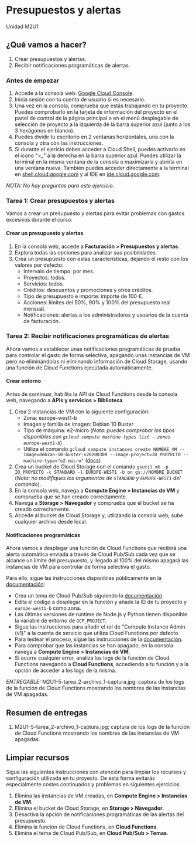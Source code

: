 # Presupuestos y alertas
Unidad M2U1

## ¿Qué vamos a hacer?
1. Crear presupuestos y alertas.
1. Recibir notificaciones programáticas de alertas.

### Antes de empezar
1. Accede a la consola web: [Google Cloud Console](https://console.cloud.google.com).
1. Inicia sesión con tu cuenta de usuario si es necesario.
1. Una vez en la consola, comprueba que estás trabajando en tu proyecto. Puedes comprobarlo en la tarjeta de información del proyecto en el panel de control de la página principal o en el menú desplegable de selección de proyecto a la izquierda de la barra superior azul (junto a los 3 hexágonos en blanco).
1. Puedes dividir tu escritorio en 2 ventanas horizontales, una con la consola y otra con las instrucciones.
1. Si durante el ejericio debes acceder a Cloud Shell, puedes activarlo en el icono ">_" a la derecha en la barra superior azul. Puedes utilizar la terminal en la misma ventana de la consola o maximizarla y abrirla en una ventana nueva. También puedes acceder directamente a la terminal en [shell.cloud.google.com](https://shell.cloud.google.com) y al IDE en [ide.cloud.google.com](https://ide.cloud.google.com/).

*NOTA: No hay preguntas para este ejercicio.*

### Tarea 1: Crear presupuestos y alertas
Vamos a crear un presupuesto y alertas para evitar problemas con gastos excesivos durante el curso.

#### Crear un presupuesto y alertas
1. En la consola web, accede a **Facturación > Presupuestos y alertas**.
1. Explora todas las opciones para analizar sus posibilidades.
1. Crea un presupuesto con estas características, dejando el resto con los valores por defecto:
    - Intervalo de tiempo: por mes.
    - Proyectos: todos.
    - Servicios: todos.
    - Créditos: descuentos y promociones y otros créditos.
    - Tipo de presupuesto e importe: importe de 100 €.
    - Acciones: límites del 50%, 90% y 100% del presupuesto real mensual.
    - Notificaciones: alertas a los administradores y usuarios de la cuenta de facturación.

### Tarea 2: Recibir notificaciones programáticas de alertas
Ahora vamos a establecer unas notificaciones programáticas de prueba para controlar el gasto de forma selectiva, apagando unas instancias de VM pero no eliminándolas ni eliminando información de Cloud Storage, usando una función de Cloud Functions ejecutada automáticamente.

#### Crear entorno
Antes de continuar, habilita la API de Cloud Functions desde la consola web, navegando a **APIs y servicios > Biblioteca**.

1. Crea 2 instancias de VM con la siguiente configuración:
    - Zona: europe-west1-b
    - Imagen y familia de imagen: Debian 10 Buster
    - Tipo de máquina: e2-micro (*Nota: puedes comprobar los tipos disponibles con `gcloud compute machine-types list --zones europe-west1-b`*)
    - Utiliza el comando `gcloud compute instances create NOMBRE_VM --image=debian-10-buster-v20200309 --image-project=ID_PROYECTO --machine-type="e2-micro"` ([docs](https://cloud.google.com/compute/docs/instances/create-start-instance#publicimage))
1. Crea un bucket de Cloud Storage con el comando `gsutil mb -p ID_PROYECTO -c STANDARD -l EUROPE-WEST1 -b on gs://NOMBRE_BUCKET` (*Nota: no modifiques los argumentos de `STANDARD` y `EUROPE-WEST1` del comando*).
1. En la consola web, navega a **Compute Engine > Instancias de VM** y comprueba que se han creado correctamente.
1. Navega a **Storage > Navegador** y comprueba que el bucket se ha creado correctamente.
1. Accede al bucket de Cloud Storage y, utilizando la consola web, sube cualquier archivo desde local.

#### Notificaciones programáticas
Ahora vamos a desplegar una función de Cloud Functions que recibirá una alerta automática enviada a través de Cloud Pub/Sub cada vez que se alcance un límite del presupuesto, y llegado al 100% del mismo apagará las instancias de VM para controlar de forma selectiva el gasto.

Para ello, sigue las instrucciones disponibles públicamente en la [documentación](https://cloud.google.com/billing/docs/how-to/notify#selectively_control_usage):
- Crea un tema de Cloud Pub/Sub siguiendo la [documentación](https://cloud.google.com/billing/docs/how-to/budgets-programmatic-notifications#manage-notifications).
- Edita el código a desplegar en la función y añade la ID de tu proyecto y `europe-west1-b` como zona.
- Las últimas versiones de runtime de Node.js y Python tienen disponible la variable de entorno de `GCP_PROJECT`.
- Sigue las instrucciones para añadir el rol de "Compute Instance Admin (v1)" a la cuenta de servicio que utiliza Cloud Functions por defecto.
- Para testear el proceso, sigue las instrucciones de la [documentación](https://cloud.google.com/billing/docs/how-to/notify#test-your-cloud-function).
- Para comprobar que las instancias se han apagado, en la consola navega a **Compute Engine > Instancias de VM**.
- Si ocurre cualquier error, analiza los logs de la función de Cloud Functions navegando a **Cloud Functions**, accediendo a tu función y a la opción de acceder a los logs de la misma.

*ENTREGABLE:* M2U1-5-tarea_2-archivo_1-captura.jpg: captura de los logs de la función de Cloud Functions mostrando los nombres de las instancias de VM apagadas.

## Resumen de entregas
1. M2U1-5-tarea_2-archivo_1-captura.jpg: captura de los logs de la función de Cloud Functions mostrando los nombres de las instancias de VM apagadas.

## Limpiar recursos
Sigue las siguientes instrucciones con atención para limpiar los recursos y configuración utilizada en tu proyecto. De esta forma evitarás especialmente costes continuados y problemas en siguientes ejercicios.

1. Elimina las instancias de VM creadas, en **Compute Engine > Instancias de VM**.
1. Elimina el bucket de Cloud Storage, en **Storage > Navegador**.
1. Desactiva la opción de notificaciones programáticas de las alertas del presupuesto.
1. Elimina la función de Cloud Functions, en **Cloud Functions**.
1. Elimina el tema de Cloud Pub/Sub, en **Cloud Pub/Sub > Temas**.
